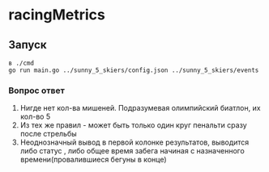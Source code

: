 # racingMetrics

## Запуск 
```
в ./cmd
go run main.go ../sunny_5_skiers/config.json ../sunny_5_skiers/events
```

### Вопрос ответ
1. Нигде нет кол-ва мишеней. Подразумевая олимпийский биатлон, их кол-во 5
2. Из тех же правил - может быть только один круг пенальти сразу после стрельбы
3. Неоднозначный вывод в первой колонке результатов, выводится либо статус
, либо общее время забега начиная с назначенного времени(провалившиеся бегуны в конце)